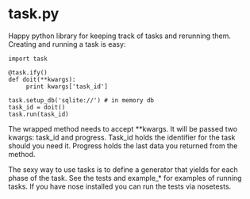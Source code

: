 task.py
=======

Happy python library for keeping track of tasks and rerunning them.  Creating and running a task is easy:

    import task

    @task.ify()
    def doit(**kwargs):
         print kwargs['task_id']

    task.setup_db('sqlite://') # in memory db
    task_id = doit()
    task.run(task_id)

The wrapped method needs to accept **kwargs. It will be passed two kwargs: task_id and progress.  Task_id holds the identifier for the task should you need it.  Progress holds the last data you returned from the method.

The sexy way to use tasks is to define a generator that yields for each phase of the task.  See the tests and example_* for examples of running tasks.  If you have nose installed you can run the tests via nosetests.
